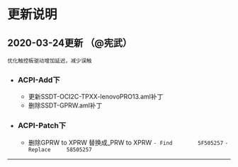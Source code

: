 # 更新说明




## 2020-03-24更新 （@宪武）
`优化触控板驱动增加延迟，减少误触`

- ### ACPI-Add下
  - 更新SSDT-OCI2C-TPXX-lenovoPRO13.aml补丁
  - 删除SSDT-GPRW.aml补丁

- ### ACPI-Patch下
  - 删除GPRW to XPRW 替换成_PRW to XPRW
                         `- Find        5F505257` 
                         `- Replace     58505257`
                                   
                                   
                                   
                                   
                                  
----------------------------------------------------------------------------------------------------------------------------                                  

